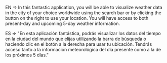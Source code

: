 
EN => In this fantastic application, you will be able to visualize weather data in the city of your choice worldwide using the search bar or by clicking the button on the right to use your location. You will have access to both present-day and upcoming 5-day weather information.

ES => 
"En esta aplicación fantástica, podrás visualizar los datos del tiempo en la ciudad del mundo que elijas utilizando la barra de búsqueda o haciendo clic en el botón a la derecha para usar tu ubicación. Tendrás acceso tanto a la información meteorológica del día presente como a la de los próximos 5 días."